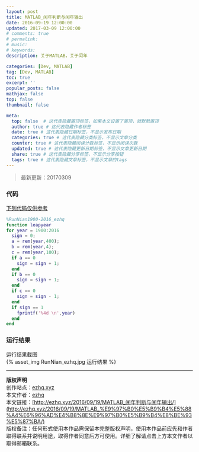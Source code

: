 ```yaml
---
layout: post
title: MATLAB_闰年判断与闰年输出
date: 2016-09-19 12:00:00
updated: 2017-03-09 12:00:00
# comments: true
# permalink: 
# music: 
# keywords: 
description: 关于MATLAB，关于闰年

categories: [Dev, MATLAB]
tag: [Dev, MATLAB]
toc: true
excerpt: ''
popular_posts: false
mathjax: false
top: false
thumbnail: false

meta:
  top: false  # 这代表隐藏置顶标签，如果本文设置了置顶，就默默置顶
  author: true # 这代表隐藏作者标签
  date: true # 这代表隐藏日期标签，不显示发布日期
  categories: true # 这代表隐藏分类标签，不显示文章分类
  counter: true # 这代表隐藏阅读计数标签，不显示阅读次数
  updated: true # 这代表隐藏更新日期标签，不显示文章更新日期
  share: true # 这代表隐藏分享标签，不显示分享按钮
  tags: true # 这代表隐藏文章标签，不显示文章的tags
---
```


<!--more-->

> 最新更新：20170309

### 代码  
[下列代码仅供参考](RunNian_ezhq.m)  

```matlab
%RunNian1900-2016_ezhq
function leapyear
for year = 1900:2016
  sign = 0;
  a = rem(year,400);
  b = rem(year,4);
  c = rem(year,100);
  if a == 0
    sign = sign + 1;
  end
  if b == 0
    sign = sign + 1;
  end
  if c == 0
    sign = sign - 1;
  end
  if sign == 1
    fprintf('%4d \n',year)
  end
end
```
  
### 运行结果  
运行结果截图  
{% asset_img RunNian_ezhq.jpg 运行结果 %}  

---
**版权声明**  
创作站点：[ezhq.xyz](http://ezhq.xyz/)  
本文作者：[ezhq](mailto:ezhq@outlook.com)  
本文链接：[http://ezhq.xyz/2016/09/19/MATLAB_闰年判断与闰年输出/](http://ezhq.xyz/2016/09/19/MATLAB_%E9%97%B0%E5%B9%B4%E5%88%A4%E6%96%AD%E4%B8%8E%E9%97%B0%E5%B9%B4%E8%BE%93%E5%87%BA/)  
版权备注：任何形式使用本作品需保留本完整版权声明，使用本作品前应先和作者取得联系并说明用途，取得作者同意后方可使用。详细了解请点击上方本文作者以取得邮箱联系。